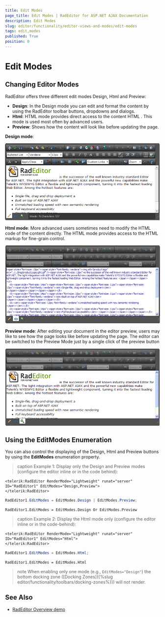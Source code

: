 ```yaml
---
title: Edit Modes
page_title: Edit Modes | RadEditor for ASP.NET AJAX Documentation
description: Edit Modes
slug: editor/functionality/editor-views-and-modes/edit-modes
tags: edit,modes
published: True
position: 0
---
```


# Edit Modes

## Changing Editor Modes

RadEditor offers three different edit modes Design, Html and Preview:

* **Design**: In the Design mode you can edit and format the content by using the RadEditor toolbar buttons, dropdowns and dialogs.
* **Html**: HTML mode provides direct access to the content HTML . This mode is used most often by advanced users.
* **Preview**: Shows how the content will look like before updating the page.

**Design mode**:

![](images/editor-designmode.png)

**Html mode**: More advanced users sometimes need to modify the HTML code of the content directly. The HTML mode provides access to the HTML markup for fine-grain control.

![Html Mode](images/editor-htmlmode.png)

**Preview mode**: After editing your document in the editor preview, users may like to see how the page looks like before updating the page. The editor can be switched to the Preview Mode just by a single click of the preview button

![Preview Mode](images/editor-previewmode.png)

## Using the EditModes Enumeration

You can also control the displaying of the Design, Html and Preview buttons by using the **EditModes** enumeration property. 

>caption Example 1: Display only the Design and Preview modes (configure the editor inline or in the code behind):

````ASP.NET
<telerik:RadEditor RenderMode="Lightweight" runat="server" ID="RadEditor1" EditModes="Design,Preview">
</telerik:RadEditor>
````


````C#	     
RadEditor1.EditModes = EditModes.Design | EditModes.Preview;
````
````VB
RadEditor1.EditModes = EditModes.Design Or EditModes.Preview
````


>caption Example 2: Display the Html mode only (configure the editor inline or in the code-behind):

````ASP.NET
<telerik:RadEditor RenderMode="Lightweight" runat="server" ID="RadEditor1" EditModes="Html">
</telerik:RadEditor>
````

````C#
RadEditor1.EditModes = EditModes.Html;
````
````VB
RadEditor1.EditModes = EditModes.Html
````

>note When enabling only one mode (e.g., `EditModes="Design"`) the bottom docking zone ([Docking Zones]({%slug editor/functionality/toolbars/docking-zones%})) will not render. 

## See Also

 * [RadEditor Overview demo](http://demos.telerik.com/aspnet-ajax/editor/examples/overview/defaultcs.aspx)
